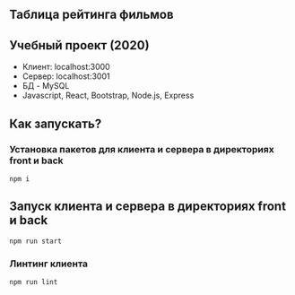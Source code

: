 ## Таблица рейтинга фильмов

## Учебный проект (2020)

- Клиент: localhost:3000
- Сервер: localhost:3001
- БД - MySQL
- Javascript, React, Bootstrap, Node.js, Express

## Как запускать?

### Установка пакетов для клиента и сервера в директориях front и back

`npm i`

## Запуск клиента и сервера в директориях front и back

`npm run start`

### Линтинг клиента

`npm run lint`
